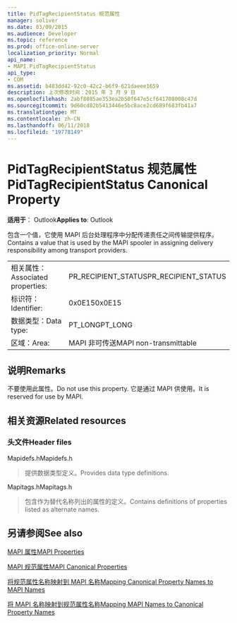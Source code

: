 ```yaml
---
title: PidTagRecipientStatus 规范属性
manager: soliver
ms.date: 03/09/2015
ms.audience: Developer
ms.topic: reference
ms.prod: office-online-server
localization_priority: Normal
api_name:
- MAPI.PidTagRecipientStatus
api_type:
- COM
ms.assetid: b483dd42-92c0-42c2-b6f9-621daeee1659
description: 上次修改时间：2015 年 3 月 9 日
ms.openlocfilehash: 2abf8085ae353ea2b50f647e5cf641708008c47d
ms.sourcegitcommit: 9d60cd82b5413446e5bc8ace2cd689f683fb41a7
ms.translationtype: MT
ms.contentlocale: zh-CN
ms.lasthandoff: 06/11/2018
ms.locfileid: "19778149"
---
```

# <a name="pidtagrecipientstatus-canonical-property"></a><span data-ttu-id="2c13f-103">PidTagRecipientStatus 规范属性</span><span class="sxs-lookup"><span data-stu-id="2c13f-103">PidTagRecipientStatus Canonical Property</span></span>

  
  
<span data-ttu-id="2c13f-104">**适用于**： Outlook</span><span class="sxs-lookup"><span data-stu-id="2c13f-104">**Applies to**: Outlook</span></span> 
  
<span data-ttu-id="2c13f-105">包含一个值，它使用 MAPI 后台处理程序中分配传递责任之间传输提供程序。</span><span class="sxs-lookup"><span data-stu-id="2c13f-105">Contains a value that is used by the MAPI spooler in assigning delivery responsibility among transport providers.</span></span>
  
|||
|:-----|:-----|
|<span data-ttu-id="2c13f-106">相关属性：</span><span class="sxs-lookup"><span data-stu-id="2c13f-106">Associated properties:</span></span>  <br/> |<span data-ttu-id="2c13f-107">PR_RECIPIENT_STATUS</span><span class="sxs-lookup"><span data-stu-id="2c13f-107">PR_RECIPIENT_STATUS</span></span>  <br/> |
|<span data-ttu-id="2c13f-108">标识符：</span><span class="sxs-lookup"><span data-stu-id="2c13f-108">Identifier:</span></span>  <br/> |<span data-ttu-id="2c13f-109">0x0E15</span><span class="sxs-lookup"><span data-stu-id="2c13f-109">0x0E15</span></span>  <br/> |
|<span data-ttu-id="2c13f-110">数据类型：</span><span class="sxs-lookup"><span data-stu-id="2c13f-110">Data type:</span></span>  <br/> |<span data-ttu-id="2c13f-111">PT_LONG</span><span class="sxs-lookup"><span data-stu-id="2c13f-111">PT_LONG</span></span>  <br/> |
|<span data-ttu-id="2c13f-112">区域：</span><span class="sxs-lookup"><span data-stu-id="2c13f-112">Area:</span></span>  <br/> |<span data-ttu-id="2c13f-113">MAPI 非可传送</span><span class="sxs-lookup"><span data-stu-id="2c13f-113">MAPI non-transmittable</span></span>  <br/> |
   
## <a name="remarks"></a><span data-ttu-id="2c13f-114">说明</span><span class="sxs-lookup"><span data-stu-id="2c13f-114">Remarks</span></span>

<span data-ttu-id="2c13f-115">不要使用此属性。</span><span class="sxs-lookup"><span data-stu-id="2c13f-115">Do not use this property.</span></span> <span data-ttu-id="2c13f-116">它是通过 MAPI 供使用。</span><span class="sxs-lookup"><span data-stu-id="2c13f-116">It is reserved for use by MAPI.</span></span>
  
## <a name="related-resources"></a><span data-ttu-id="2c13f-117">相关资源</span><span class="sxs-lookup"><span data-stu-id="2c13f-117">Related resources</span></span>

### <a name="header-files"></a><span data-ttu-id="2c13f-118">头文件</span><span class="sxs-lookup"><span data-stu-id="2c13f-118">Header files</span></span>

<span data-ttu-id="2c13f-119">Mapidefs.h</span><span class="sxs-lookup"><span data-stu-id="2c13f-119">Mapidefs.h</span></span>
  
> <span data-ttu-id="2c13f-120">提供数据类型定义。</span><span class="sxs-lookup"><span data-stu-id="2c13f-120">Provides data type definitions.</span></span>
    
<span data-ttu-id="2c13f-121">Mapitags.h</span><span class="sxs-lookup"><span data-stu-id="2c13f-121">Mapitags.h</span></span>
  
> <span data-ttu-id="2c13f-122">包含作为替代名称列出的属性的定义。</span><span class="sxs-lookup"><span data-stu-id="2c13f-122">Contains definitions of properties listed as alternate names.</span></span>
    
## <a name="see-also"></a><span data-ttu-id="2c13f-123">另请参阅</span><span class="sxs-lookup"><span data-stu-id="2c13f-123">See also</span></span>



[<span data-ttu-id="2c13f-124">MAPI 属性</span><span class="sxs-lookup"><span data-stu-id="2c13f-124">MAPI Properties</span></span>](mapi-properties.md)
  
[<span data-ttu-id="2c13f-125">MAPI 规范属性</span><span class="sxs-lookup"><span data-stu-id="2c13f-125">MAPI Canonical Properties</span></span>](mapi-canonical-properties.md)
  
[<span data-ttu-id="2c13f-126">将规范属性名称映射到 MAPI 名称</span><span class="sxs-lookup"><span data-stu-id="2c13f-126">Mapping Canonical Property Names to MAPI Names</span></span>](mapping-canonical-property-names-to-mapi-names.md)
  
[<span data-ttu-id="2c13f-127">将 MAPI 名称映射到规范属性名称</span><span class="sxs-lookup"><span data-stu-id="2c13f-127">Mapping MAPI Names to Canonical Property Names</span></span>](mapping-mapi-names-to-canonical-property-names.md)

